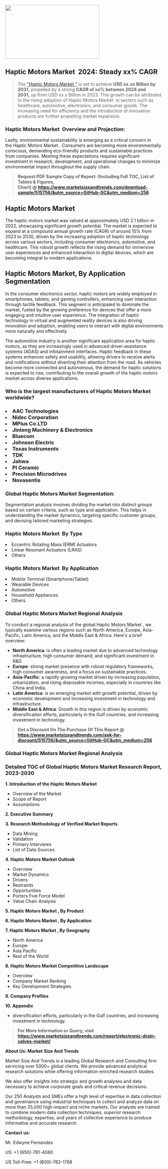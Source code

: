 <p><img class="alignnone size-medium wp-image-20088" src="https://ffe5etoiles.com/wp-content/uploads/2024/12/MST1-300x171.png" alt="" width="300" height="171" /></p><h2 id="ember46" class="ember-view reader-text-block__heading-2">Haptic Motors Market &nbsp;2024: Steady&nbsp;xx% CAGR</h2><blockquote id="ember47" class="ember-view reader-text-block__blockquote">The&nbsp;<a class="app-aware-link " href="https://www.marketsizeandtrends.com/download-sample/515756/&utm_source=GitHub-GC&utm_medium=256" target="_blank" data-test-app-aware-link="">"Haptic Motors Market "</a>&nbsp;is set to achieve&nbsp;<strong>USD&nbsp;xx.xx&nbsp;Billion by 2031,</strong>&nbsp;propelled by a strong&nbsp;<strong>CAGR of&nbsp;xx% between 2024 and 2031,</strong>&nbsp;up from USD xx.x Billion in 2023. This growth can be attributed to the rising adoption of&nbsp;Haptic Motors Market &nbsp;in sectors such as healthcare, automotive, electronics, and consumer goods. The increasing need for efficiency and the introduction of innovative products are further propelling market expansion.</blockquote><h3 id="ember48" class="ember-view reader-text-block__heading-3">Haptic Motors Market &nbsp;Overview and Projection:</h3><p id="ember49" class="ember-view reader-text-block__paragraph">Lastly, environmental sustainability is emerging as a critical concern in the&nbsp;Haptic Motors Market . Consumers are becoming more environmentally conscious, demanding eco-friendly products and sustainable practices from companies. Meeting these expectations requires significant investment in research, development, and operational changes to minimize environmental impact throughout the supply chain.</p><blockquote id="ember50" class="ember-view reader-text-block__blockquote"><strong>Request PDF Sample Copy of Report: (Including Full TOC, List of Tables &amp; Figures, Chart)&nbsp;@&nbsp;<strong><a href="https://www.marketsizeandtrends.com/download-sample/515756/&utm_source=GitHub-GC&utm_medium=256" target="_blank">https://www.marketsizeandtrends.com/download-sample/515756/&utm_source=GitHub-GC&utm_medium=256</a></strong></strong></blockquote><h3 class=""> <h2>Haptic Motors Market</h2><p>The haptic motors market was valued at approximately USD 2.1 billion in 2022, showcasing significant growth potential. The market is expected to expand at a compound annual growth rate (CAGR) of around 15% from 2023 to 2030, driven by the increasing adoption of haptic technology across various sectors, including consumer electronics, automotive, and healthcare. This robust growth reflects the rising demand for immersive user experiences and enhanced interaction in digital devices, which are becoming integral to modern applications.</p><h2>Haptic Motors Market, By Application Segmentation</h2><p>In the consumer electronics sector, haptic motors are widely employed in smartphones, tablets, and gaming controllers, enhancing user interaction through tactile feedback. This segment is anticipated to dominate the market, fueled by the growing preference for devices that offer a more engaging and intuitive user experience. The integration of haptic technology in virtual and augmented reality devices is also driving innovation and adoption, enabling users to interact with digital environments more naturally and effectively.</p><p>The automotive industry is another significant application area for haptic motors, as they are increasingly used in advanced driver-assistance systems (ADAS) and infotainment interfaces. Haptic feedback in these systems enhances safety and usability, allowing drivers to receive alerts and notifications without diverting their attention from the road. As vehicles become more connected and autonomous, the demand for haptic solutions is expected to rise, contributing to the overall growth of the haptic motors market across diverse applications.</p></h3><h3 id="" class="">Who is the largest manufacturers of&nbsp;Haptic Motors Market worldwide?</h3><h3 class=""></Li><Li>AAC Technologies</Li><Li> Nidec Corporation</Li><Li> MPlus Co.LTD</Li><Li> Jinlong Machinery & Electronics</Li><Li> Bluecom</Li><Li> Johnson Electric</Li><Li> Texas Instruments</Li><Li> TDK</Li><Li> Jahwa</Li><Li> PI Ceramic</Li><Li> Precision Microdrives</Li><Li> Novasentis</h3><h3 id="ember53" class="ember-view reader-text-block__heading-3">Global&nbsp;Haptic Motors Market Segmentation:</h3><p id="ember54" class="ember-view reader-text-block__paragraph">Segmentation analysis involves dividing the market into distinct groups based on certain criteria, such as type and application. This helps in understanding the market dynamics, targeting specific customer groups, and devising tailored marketing strategies.</p><h3 id="" class="">Haptic Motors Market &nbsp;By Type</h3><p></Li><Li>Eccentric Rotating Mass (ERM) Actuators</Li><Li> Linear Resonant Actuators (LRAS)</Li><Li> Others</p><h3 id="" class="">Haptic Motors Market &nbsp;By Application</h3><p class=""></Li><Li>Mobile Terminal (Smartphone/Tablet)</Li><Li> Wearable Devices</Li><Li> Automotive</Li><Li> Household Appliances</Li><Li> Others</p><h3 id="ember62" class="ember-view reader-text-block__heading-3">Global Haptic Motors Market Regional Analysis</h3><p id="ember63" class="ember-view reader-text-block__paragraph">To conduct a regional analysis of the global Haptic Motors Market , we typically examine various regions such as North America, Europe, Asia-Pacific, Latin America, and the Middle East &amp; Africa. Here's a brief overview:</p><ul><li><strong>North America</strong>: is often a leading market due to advanced technology infrastructure, high consumer demand, and significant investment in R&amp;D.</li><li><strong>Europe</strong>: strong market presence with robust regulatory frameworks, high consumer awareness, and a focus on sustainable practices.</li><li><strong>Asia-Pacific</strong>: a rapidly growing market driven by increasing population, urbanization, and rising disposable incomes, especially in countries like China and India.</li><li><strong>Latin America</strong>: is an emerging market with growth potential, driven by economic development and increasing investment in technology and infrastructure.</li><li><strong>Middle East &amp; Africa</strong>: Growth in this region is driven by economic diversification efforts, particularly in the Gulf countries, and increasing investment in technology.</li></ul><blockquote id="ember61" class="ember-view reader-text-block__blockquote"><strong>Get a Discount On The Purchase Of This Report @ <strong><a href="https://html-cleaner.com/" target="">https://www.marketsizeandtrends.com/ask-for-discount/515756/&utm_source=GitHub-GC&utm_medium=256</a></strong></strong></blockquote><h3 id="ember62" class="ember-view reader-text-block__heading-3">Global Haptic Motors Market Regional Analysis</h3><h3 id="" class="">Detailed TOC of Global Haptic Motors Market Research Report, 2023-2030</h3><p id="" class=""><strong>1. Introduction of the Haptic Motors Market </strong></p><ul><li>Overview of the Market</li><li>Scope of Report</li><li>Assumptions</li></ul><p id="" class=""><strong>2. Executive Summary</strong></p><p id="" class=""><strong>3. Research Methodology of Verified Market Reports</strong></p><ul><li>Data Mining</li><li>Validation</li><li>Primary Interviews</li><li>List of Data Sources</li></ul><p id="" class=""><strong>4. Haptic Motors Market Outlook</strong></p><ul><li>Overview</li><li>Market Dynamics</li><li>Drivers</li><li>Restraints</li><li>Opportunities</li><li>Porters Five Force Model</li><li>Value Chain Analysis</li></ul><p id="" class=""><strong>5. Haptic Motors Market , By Product</strong></p><p id="" class=""><strong>6. Haptic Motors Market , By Application</strong></p><p id="" class=""><strong>7. Haptic Motors Market , By Geography</strong></p><ul><li>North America</li><li>Europe</li><li>Asia Pacific</li><li>Rest of the World</li></ul><p id="" class=""><strong>8. Haptic Motors Market Competitive Landscape</strong></p><ul><li>Overview</li><li>Company Market Ranking</li><li>Key Development Strategies</li></ul><p id="" class=""><strong>9. Company Profiles</strong></p><p id="" class=""><strong>10. Appendix</strong></p><ul><li>diversification efforts, particularly in the Gulf countries, and increasing investment in technology.</li></ul><blockquote id="ember65" class="ember-view reader-text-block__blockquote"><strong>For More Information or Query, visit <strong><strong><a href="https://html-cleaner.com/" target="">https://www.marketsizeandtrends.com/report/electronic-drain-valves-market/</a></strong></strong></strong></blockquote><p id="" class=""><strong>About Us: Market Size And Trends</strong></p><p id="" class="">Market Size And Trends is a leading Global Research and Consulting firm servicing over 5000+ global clients. We provide advanced analytical research solutions while offering information-enriched research studies.</p><p id="" class="">We also offer insights into strategic and growth analyses and data necessary to achieve corporate goals and critical revenue decisions.</p><p id="" class="">Our 250 Analysts and SMEs offer a high level of expertise in data collection and governance using industrial techniques to collect and analyze data on more than 25,000 high-impact and niche markets. Our analysts are trained to combine modern data collection techniques, superior research methodology, expertise, and years of collective experience to produce informative and accurate research.</p><p id="" class=""><strong>Contact us:</strong></p><p id="" class="">Mr. Edwyne Fernandes</p><p id="" class="">US: +1 (650)-781-4080</p><p id="" class="">US Toll-Free: +1 (800)-782-1768</p>
